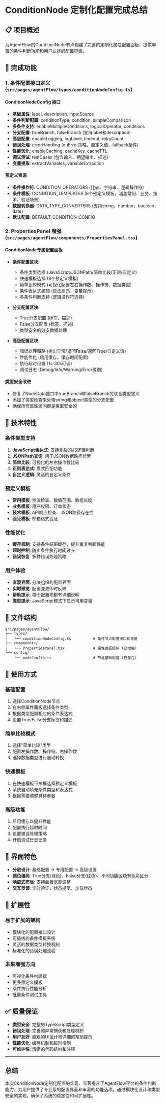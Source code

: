 # ConditionNode 定制化配置完成总结

## 📋 项目概述

为AgentFlow的ConditionNode节点创建了完善的定制化属性配置面板，提供丰富的条件判断功能和用户友好的配置界面。

## 🎯 完成功能

### 1. 条件配置接口定义 (`src/pages/agentFlow/types/conditionNodeConfig.ts`)

#### ConditionNodeConfig 接口
- **基础属性**: label, description, inputSource
- **条件判断配置**: conditionType, condition, simpleComparison
- **多条件支持**: enableMultipleConditions, logicalOperator, conditions
- **分支配置**: trueBranch, falseBranch (支持label和description)
- **高级配置**: enableLogging, logLevel, timeout, retryCount
- **错误处理**: errorHandling (onError策略，自定义值，fallback条件)
- **性能优化**: enableCaching, cacheKey, cacheTTL
- **调试测试**: testCases (包含输入、期望输出、描述)
- **变量提取**: extractVariables, variableExtraction

#### 预定义资源
- **条件操作符**: CONDITION_OPERATORS (比较、字符串、逻辑操作符)
- **条件模板**: CONDITION_TEMPLATES (8个预定义模板，涵盖常用、业务、技术、验证场景)
- **数据转换器**: DATA_TYPE_CONVERTERS (支持string、number、boolean、date)
- **默认配置**: DEFAULT_CONDITION_CONFIG

### 2. PropertiesPanel 增强 (`src/pages/agentFlow/components/PropertiesPanel.tsx`)

#### ConditionNode专属配置面板
- **条件配置区块**:
  - 条件类型选择 (JavaScript/JSONPath/简单比较/正则/自定义)
  - 快速模板选择 (8个预定义模板)
  - 简单比较模式 (可视化配置左右操作数、操作符、数据类型)
  - 条件表达式编辑 (语法高亮，变量提示)
  - 多条件判断支持 (逻辑操作符选择)

- **分支配置区块**:
  - True分支配置 (标签、描述)
  - False分支配置 (标签、描述)
  - 类型安全的分支数据处理

- **高级配置区块**:
  - 错误处理策略 (抛出异常/返回False/返回True/自定义值)
  - 性能优化 (启用缓存，缓存时间配置)
  - 执行超时设置 (1s-30s可调)
  - 调试日志 (Debug/Info/Warning/Error级别)

#### 类型安全改进
- 修复了NodeData接口中trueBranch和falseBranch的联合类型定义
- 添加了类型检查来处理string和object类型的分支配置
- 确保所有属性访问都是类型安全的

## 🔧 技术特性

### 条件类型支持
1. **JavaScript表达式**: 支持复杂的JS逻辑判断
2. **JSONPath查询**: 用于JSON数据路径检索
3. **简单比较**: 可视化的左右操作数比较
4. **正则表达式**: 模式匹配功能
5. **自定义逻辑**: 灵活的自定义条件

### 预定义模板
- **常用模板**: 空值检查、数值范围、数组长度
- **业务模板**: 用户权限、订单状态
- **技术模板**: API响应检查、JSON路径存在性
- **验证模板**: 邮箱格式验证

### 性能优化
- **缓存机制**: 支持条件结果缓存，提升重复判断性能
- **超时控制**: 防止条件执行时间过长
- **错误恢复**: 多种错误处理策略

### 用户体验
- **直观界面**: 分块组织的配置界面
- **实时预览**: 配置变更即时反映
- **帮助提示**: 每个配置项都有详细说明
- **类型提示**: JavaScript模式下显示可用变量

## 📁 文件结构

```
src/pages/agentFlow/
├── types/
│   └── conditionNodeConfig.ts          # 条件节点配置接口和常量
├── components/
│   └── PropertiesPanel.tsx             # 属性面板组件 (已增强)
└── config/
    └── nodeConfig.ts                   # 节点基础配置 (已存在)
```

## 🚀 使用方式

### 基础配置
1. 选择ConditionNode节点
2. 在右侧属性面板选择条件类型
3. 根据类型配置相应的条件表达式
4. 设置True/False分支标签和描述

### 简单比较模式
1. 选择"简单比较"类型
2. 配置左操作数、操作符、右操作数
3. 选择数据类型进行自动转换

### 快速模板
1. 在快速模板下拉框选择预定义模板
2. 系统自动填充条件类型和表达式
3. 根据需要调整具体参数

### 高级功能
1. 启用缓存以提升性能
2. 配置执行超时时间
3. 设置错误处理策略
4. 开启调试日志记录

## 🎨 界面特色

- **分层设计**: 基础配置 → 专用配置 → 高级设置
- **颜色编码**: True分支(绿色)、False分支(红色)、不同功能区块有色彩区分
- **响应式布局**: 支持面板宽度调整
- **交互反馈**: 实时验证、状态提示、加载状态

## 🔮 扩展性

### 易于扩展的架构
- 模块化的配置接口设计
- 可插拔的条件模板系统
- 灵活的数据类型转换机制
- 标准化的错误处理流程

### 未来增强方向
- 可视化条件构建器
- 更多预定义模板
- 条件执行性能分析
- 批量条件测试工具

## ✅ 质量保证

- **类型安全**: 完整的TypeScript类型定义
- **错误处理**: 完善的异常捕获和处理机制
- **用户友好**: 直观的UI设计和详细的帮助提示
- **性能优化**: 缓存机制和超时控制
- **可维护性**: 清晰的代码结构和注释

---

## 总结

本次ConditionNode定制化配置的实现，显著提升了AgentFlow平台的条件判断能力，为用户提供了专业级的配置界面和丰富的功能选项。通过模块化设计和类型安全的实现，确保了系统的稳定性和可扩展性。
